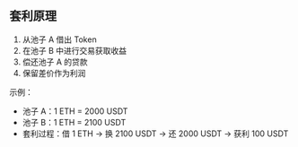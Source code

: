 ## 套利原理

1. 从池子 A 借出 Token
2. 在池子 B 中进行交易获取收益
3. 偿还池子 A 的贷款
4. 保留差价作为利润

示例：
- 池子 A：1 ETH = 2000 USDT
- 池子 B：1 ETH = 2100 USDT
- 套利过程：借 1 ETH → 换 2100 USDT → 还 2000 USDT → 获利 100 USDT